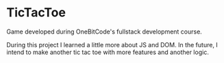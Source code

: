 # TicTacToe
Game developed during OneBitCode's fullstack development course.

During this project I learned a little more about JS and DOM.
In the future, I intend to make another tic tac toe with more features and another logic.
